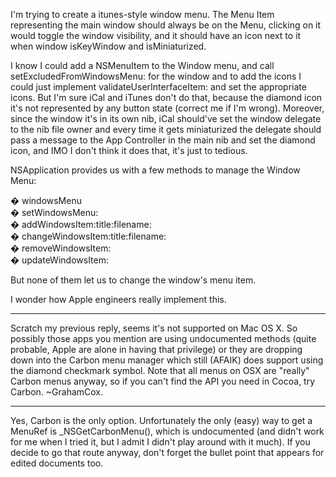 I'm trying to create a itunes-style window menu. The Menu Item representing the main window should always be on the Menu, clicking on it would toggle the window visibility, and it should have an icon next to it when window isKeyWindow and isMiniaturized.

I know I could add a NSMenuItem to the Window menu, and call setExcludedFromWindowsMenu: for the window and to add the icons I could just implement validateUserInterfaceItem: and set the appropriate icons. But I'm sure iCal and iTunes don't do that, because the diamond icon it's not represented by any button state (correct me if I'm wrong). Moreover, since the window it's in its own nib, iCal should've set the window delegate to the nib file owner and every time it gets miniaturized the delegate should pass a message to the App Controller in the main nib and set the diamond icon, and IMO I don't think it does that, it's just to tedious.

NSApplication provides us with a few methods to manage the Window Menu:

� windowsMenu  
� setWindowsMenu:  
� addWindowsItem:title:filename:  
� changeWindowsItem:title:filename:  
� removeWindowsItem:  
� updateWindowsItem:  

But none of them let us to change the window's menu item.

I wonder how Apple engineers really implement this.

----

Scratch my previous reply, seems it's not supported on Mac OS X. So possibly those apps you mention are using undocumented methods (quite probable, Apple are alone in having that privilege) or they are dropping down into the Carbon menu manager which still (AFAIK) does support using the diamond checkmark symbol. Note that all menus on OSX are "really" Carbon menus anyway, so if you can't find the API you need in Cocoa, try Carbon. ~GrahamCox.

----

Yes, Carbon is the only option. Unfortunately the only (easy) way to get a MenuRef is     _NSGetCarbonMenu(), which is undocumented (and didn't work for me when I tried it, but I admit I didn't play around with it much). If you decide to go that route anyway, don't forget the bullet point that appears for edited documents too.
